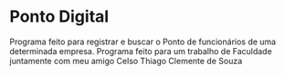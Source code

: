 # Ponto Digital
 Programa feito para registrar e buscar o Ponto de funcionários de uma determinada empresa. Programa feito para um trabalho de Faculdade juntamente com meu amigo Celso Thiago Clemente de Souza
